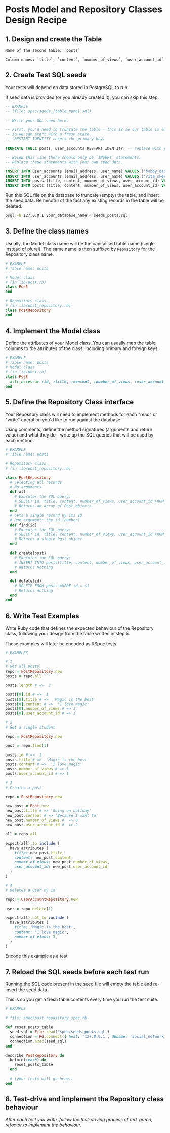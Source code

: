 # Posts Model and Repository Classes Design Recipe

## 1. Design and create the Table

```
Name of the second table: `posts` 

Column names: `title`, `content`, `number_of_views`, `user_account_id`
```

## 2. Create Test SQL seeds

Your tests will depend on data stored in PostgreSQL to run.

If seed data is provided (or you already created it), you can skip this step.

```sql
-- EXAMPLE
-- (file: spec/seeds_{table_name}.sql)

-- Write your SQL seed here. 

-- First, you'd need to truncate the table - this is so our table is emptied between each test run,
-- so we can start with a fresh state.
-- (RESTART IDENTITY resets the primary key)

TRUNCATE TABLE posts, user_accounts RESTART IDENTITY; -- replace with your own table name.

-- Below this line there should only be `INSERT` statements.
-- Replace these statements with your own seed data.

INSERT INTO user_accounts (email_address, user_name) VALUES ('bobby_dazzler@who.com', 'BobbyDazzler4eva');
INSERT INTO user_accounts (email_address, user_name) VALUES ('rita_skeeter@news.com', 'RitaSkeeter_thewriter');
INSERT INTO posts (title, content, number_of_views, user_account_id) VALUES ('Magic is the best', 'I love magic', 3, 1);
INSERT INTO posts (title, content, number_of_views, user_account_id) VALUES ('Young wizzards are naughty', 'So I write bad things about them', 9, 2);

```

Run this SQL file on the database to truncate (empty) the table, and insert the seed data. Be mindful of the fact any existing records in the table will be deleted.

```bash
psql -h 127.0.0.1 your_database_name < seeds_posts.sql
```

## 3. Define the class names

Usually, the Model class name will be the capitalised table name (single instead of plural). The same name is then suffixed by `Repository` for the Repository class name.

```ruby
# EXAMPLE
# Table name: posts

# Model class
# (in lib/post.rb)
class Post
end

# Repository class
# (in lib/post_repository.rb)
class PostRepository
end
```

## 4. Implement the Model class

Define the attributes of your Model class. You can usually map the table columns to the attributes of the class, including primary and foreign keys.

```ruby
# EXAMPLE
# Table name: posts
# Model class
# (in lib/post.rb)
class Post
  attr_accessor :id, :title, :content, :number_of_views, :user_account_id
end

```

## 5. Define the Repository Class interface

Your Repository class will need to implement methods for each "read" or "write" operation you'd like to run against the database.

Using comments, define the method signatures (arguments and return value) and what they do - write up the SQL queries that will be used by each method.

```ruby
# EXAMPLE
# Table name: posts

# Repository class
# (in lib/post_repository.rb)

class PostRepository
  # Selecting all records
  # No arguments
  def all
    # Executes the SQL query:
    # SELECT id, title, content, number_of_views, user_account_id FROM posts;
    # Returns an array of Post objects.
  end
  # Gets a single record by its ID
  # One argument: the id (number)
  def find(id)
    # Executes the SQL query:
    # SELECT id, title, content, number_of_views, user_account_id FROM students WHERE id = $1;
    # Returns a single Post object.
  end

  def create(post)
    # Executes the SQL query:
    # INSERT INTO posts(title, content, number_of_views, user_account_id) VALUES($1, $2, $3, $4)
    # Returns nothing 
  end

  def delete(id)
    # DELETE FROM posts WHERE id = $1
    # Returns nothing
  end
end
```

## 6. Write Test Examples

Write Ruby code that defines the expected behaviour of the Repository class, following your design from the table written in step 5.

These examples will later be encoded as RSpec tests.

```ruby
# EXAMPLES

# 1
# Get all posts
repo = PostRepository.new
posts = repo.all

posts.length # =>  2

posts[0].id # =>  1
posts[0].title # =>  'Magic is the best'
posts[0].content # =>  'I love magic'
posts[0].number_of_views # => 3
posts[0].user_account_id # => 1

# 2
# Get a single student

repo = PostRepository.new

post = repo.find(1)

posts.id # =>  1
posts.title # =>  'Magic is the best'
posts.content # =>  'I love magic'
posts.number_of_views # => 3
posts.user_account_id # => 1

# 3
# Creates a post

repo = PostRepository.new

new_post = Post.new
new_post.title # => 'Going on holiday'
new_post.content # => 'Because I want to'
new_post.number_of_views #  => 0
new_post.user_account_id #  => 2

all = repo.all

expect(all).to include (
  have_attributes (
    title: new_post.title,
    content: new_post.content, 
    number_of_views: new_post.number_of_views, 
    user_account_id: new_post.user_account_id
  )
)

# 4
# Deletes a user by id

repo = UserAccountRepository.new

user = repo.delete(1)

expect(all).not_to include (
  have_attributes (
    title: 'Magic is the best',
    content: 'I love magic',
    number_of_views: 3, 
  )
)

```

Encode this example as a test.

## 7. Reload the SQL seeds before each test run

Running the SQL code present in the seed file will empty the table and re-insert the seed data.

This is so you get a fresh table contents every time you run the test suite.

```ruby
# EXAMPLE

# file: spec/post_repository_spec.rb

def reset_posts_table
  seed_sql = File.read('spec/seeds_posts.sql')
  connection = PG.connect({ host: '127.0.0.1', dbname: 'social_network_test' })
  connection.exec(seed_sql)
end

describe PostRepository do
  before(:each) do 
    reset_posts_table
  end

  # (your tests will go here).
end
```

## 8. Test-drive and implement the Repository class behaviour

_After each test you write, follow the test-driving process of red, green, refactor to implement the behaviour._